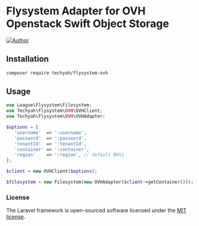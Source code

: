 # Flysystem Adapter for OVH Openstack Swift Object Storage

[![Author](https://img.shields.io/badge/author-@sumihiran-blue.svg?style=flat-square)](https://twitter.com/sumihiran)


## Installation

```bash
composer require techyah/flysystem-ovh
```

## Usage
```php
use League\Flysystem\Filesystem;
use Techyah\Flysystem\OVH\OVHClient;
use Techyah\Flysystem\OVH\OVHAdapter;

$options = [
   'username'  => ':username',
   'password'  => ':password',
   'tenantId'  => ':tenantId',
   'container' => ':container',
   'region'    => ':region', // default BHS1
];

$client = new OVHClient($options);

$filesystem = new Filesystem(new OVHAdapter($client->getContainer()));
```

### License

The Laravel framework is open-sourced software licensed under the [MIT license](http://opensource.org/licenses/MIT).